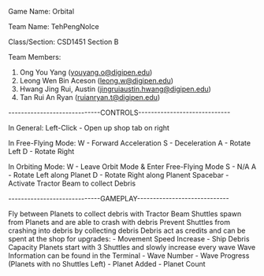 Game Name: Orbital

Team Name: TehPengNoIce

Class/Section: CSD1451 Section B

Team Members:
1. Ong You Yang (youyang.o@digipen.edu)
2. Leong Wen Bin Aceson (leong.w@digipen.edu)
3. Hwang Jing Rui, Austin (jingruiaustin.hwang@digipen.edu)
4. Tan Rui An Ryan (ruianryan.t@digipen.edu)


-----------------------------CONTROLS-----------------------------

In General:
Left-Click	- Open up shop tab on right

In Free-Flying Mode:
W 		- Forward Acceleration
S 		- Deceleration
A 		- Rotate Left
D 		- Rotate Right

In Orbiting Mode:
W 		- Leave Orbit Mode & Enter Free-Flying Mode
S 		- N/A
A 		- Rotate Left along Planet
D 		- Rotate Right along Planent
Spacebar 	- Activate Tractor Beam to collect Debris


-----------------------------GAMEPLAY-----------------------------

Fly between Planets to collect debris with Tractor Beam
Shuttles spawn from Planets and are able to crash with debris
Prevent Shuttles from crashing into debris by collecting debris
Debris act as credits and can be spent at the shop for upgrades:
	- Movement Speed Increase
	- Ship Debris Capacity
Planets start with 3 Shuttles and slowly increase every wave
Wave Information can be found in the Terminal
	- Wave Number
	- Wave Progress (Planets with no Shuttles Left)
	- Planet Added
	- Planet Count
